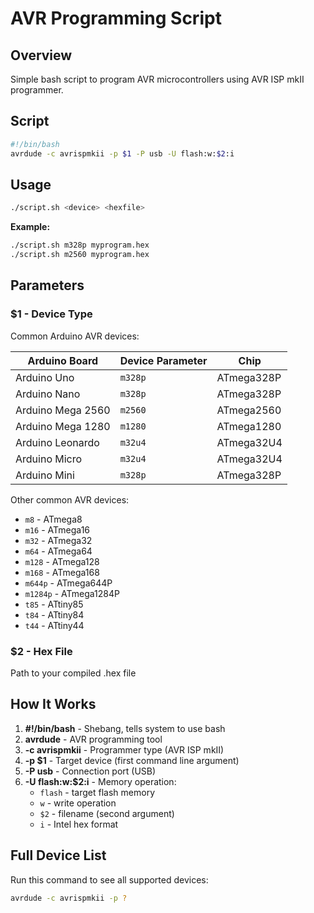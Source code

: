# AVR Programming Script

## Overview
Simple bash script to program AVR microcontrollers using AVR ISP mkII programmer.

## Script
```bash
#!/bin/bash
avrdude -c avrispmkii -p $1 -P usb -U flash:w:$2:i
```

## Usage
```bash
./script.sh <device> <hexfile>
```

**Example:**
```bash
./script.sh m328p myprogram.hex
./script.sh m2560 myprogram.hex
```

## Parameters

### $1 - Device Type
Common Arduino AVR devices:

| Arduino Board | Device Parameter | Chip |
|--------------|------------------|------|
| Arduino Uno | `m328p` | ATmega328P |
| Arduino Nano | `m328p` | ATmega328P |
| Arduino Mega 2560 | `m2560` | ATmega2560 |
| Arduino Mega 1280 | `m1280` | ATmega1280 |
| Arduino Leonardo | `m32u4` | ATmega32U4 |
| Arduino Micro | `m32u4` | ATmega32U4 |
| Arduino Mini | `m328p` | ATmega328P |

Other common AVR devices:
- `m8` - ATmega8
- `m16` - ATmega16
- `m32` - ATmega32
- `m64` - ATmega64
- `m128` - ATmega128
- `m168` - ATmega168
- `m644p` - ATmega644P
- `m1284p` - ATmega1284P
- `t85` - ATtiny85
- `t84` - ATtiny84
- `t44` - ATtiny44

### $2 - Hex File
Path to your compiled .hex file

## How It Works

1. **#!/bin/bash** - Shebang, tells system to use bash
2. **avrdude** - AVR programming tool
3. **-c avrispmkii** - Programmer type (AVR ISP mkII)
4. **-p $1** - Target device (first command line argument)
5. **-P usb** - Connection port (USB)
6. **-U flash:w:$2:i** - Memory operation:
   - `flash` - target flash memory
   - `w` - write operation
   - `$2` - filename (second argument)
   - `i` - Intel hex format

## Full Device List
Run this command to see all supported devices:
```bash
avrdude -c avrispmkii -p ?
```
